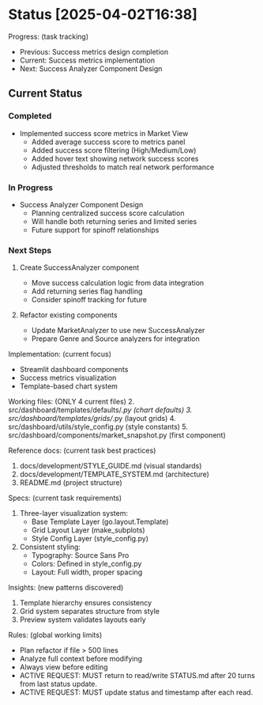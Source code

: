 # Status [2025-04-02T16:38]

Progress: (task tracking)
- Previous: Success metrics design completion
- Current: Success metrics implementation
- Next: Success Analyzer Component Design

## Current Status

### Completed
- Implemented success score metrics in Market View
  - Added average success score to metrics panel
  - Added success score filtering (High/Medium/Low)
  - Added hover text showing network success scores
  - Adjusted thresholds to match real network performance

### In Progress
- Success Analyzer Component Design
  - Planning centralized success score calculation
  - Will handle both returning series and limited series
  - Future support for spinoff relationships

### Next Steps
1. Create SuccessAnalyzer component
   - Move success calculation logic from data integration
   - Add returning series flag handling
   - Consider spinoff tracking for future

2. Refactor existing components
   - Update MarketAnalyzer to use new SuccessAnalyzer
   - Prepare Genre and Source analyzers for integration

Implementation: (current focus)
- Streamlit dashboard components
- Success metrics visualization
- Template-based chart system

Working files: (ONLY 4 current files)
2. src/dashboard/templates/defaults/*.py (chart defaults)
3. src/dashboard/templates/grids/*.py (layout grids)
4. src/dashboard/utils/style_config.py (style constants)
5. src/dashboard/components/market_snapshot.py (first component)

Reference docs: (current task best practices)
1. docs/development/STYLE_GUIDE.md (visual standards)
2. docs/development/TEMPLATE_SYSTEM.md (architecture)
3. README.md (project structure)

Specs: (current task requirements)
1. Three-layer visualization system:
   - Base Template Layer (go.layout.Template)
   - Grid Layout Layer (make_subplots)
   - Style Config Layer (style_config.py)
2. Consistent styling:
   - Typography: Source Sans Pro
   - Colors: Defined in style_config.py
   - Layout: Full width, proper spacing

Insights: (new patterns discovered)
1. Template hierarchy ensures consistency
2. Grid system separates structure from style
3. Preview system validates layouts early

Rules: (global working limits)
- Plan refactor if file > 500 lines
- Analyze full context before modifying
- Always view before editing
- ACTIVE REQUEST: MUST return to read/write STATUS.md after 20 turns from last status update.
- ACTIVE REQUEST: MUST update status and timestamp after each read.